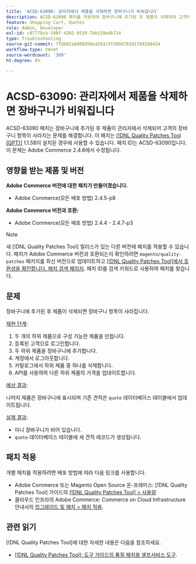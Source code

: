 ```yaml
---
title: 'ACSD-63090: 관리자에서 제품을 삭제하면 장바구니가 비워집니다'
description: ACSD-63090 패치를 적용하여 장바구니에 추가된 후 제품이 삭제되어 고객의 장바구니 항목이 사라지는 Adobe Commerce 문제를 해결합니다.
feature: Shopping Cart, Quotes
role: Admin, Developer
exl-id: c07778cb-390f-4202-9539-7bb159e4b714
type: Troubleshooting
source-git-commit: 7fdb02a6d89d50ea593c5fd99d78101f89198424
workflow-type: tm+mt
source-wordcount: '369'
ht-degree: 0%

---
```


# ACSD-63090: 관리자에서 제품을 삭제하면 장바구니가 비워집니다

ACSD-63090 패치는 장바구니에 추가된 후 제품이 관리자에서 삭제되어 고객의 장바구니 항목이 사라지는 문제를 해결합니다. 이 패치는 [[!DNL Quality Patches Tool (QPT)]](/help/tools/quality-patches-tool/quality-patches-tool-to-self-serve-quality-patches.md) 1.1.58이 설치된 경우에 사용할 수 있습니다. 패치 ID는 ACSD-63090입니다. 이 문제는 Adobe Commerce 2.4.8에서 수정됩니다.

## 영향을 받는 제품 및 버전

**Adobe Commerce 버전에 대한 패치가 만들어졌습니다.**

* Adobe Commerce(모든 배포 방법) 2.4.5-p8

**Adobe Commerce 버전과 호환:**

* Adobe Commerce(모든 배포 방법) 2.4.4 - 2.4.7-p3

>[!NOTE]
>
>새 [!DNL Quality Patches Tool] 릴리스가 있는 다른 버전에 패치를 적용할 수 있습니다. 패치가 Adobe Commerce 버전과 호환되는지 확인하려면 `magento/quality-patches` 패키지를 최신 버전으로 업데이트하고 [[!DNL Quality Patches Tool]에서 호환성을 확인합니다. 패치 검색 페이지](https://experienceleague.adobe.com/tools/commerce-quality-patches/index.html?lang=ko). 패치 ID를 검색 키워드로 사용하여 패치를 찾습니다.

## 문제

장바구니에 추가된 후 제품이 삭제되면 장바구니 항목이 사라집니다.

<u>재현 단계</u>:

1. 두 개의 하위 제품으로 구성 가능한 제품을 만듭니다.
1. 등록된 고객으로 로그인합니다.
1. 두 하위 제품을 장바구니에 추가합니다.
1. 계정에서 로그아웃합니다.
1. 카탈로그에서 하위 제품 중 하나를 삭제합니다.
1. API를 사용하여 다른 하위 제품의 가격을 업데이트합니다.

<u>예상 결과</u>:

나머지 제품은 장바구니에 표시되며 기존 견적은 `quote` 데이터베이스 테이블에서 업데이트됩니다.

<u>실제 결과</u>:

* 미니 장바구니가 비어 있습니다.
* `quote` 데이터베이스 테이블에 새 견적 레코드가 생성됩니다.

## 패치 적용

개별 패치를 적용하려면 배포 방법에 따라 다음 링크를 사용합니다.

* Adobe Commerce 또는 Magento Open Source 온-프레미스: [!DNL Quality Patches Tool] 가이드의 [[!DNL Quality Patches Tool] > 사용량](/help/tools/quality-patches-tool/usage.md)
* 클라우드 인프라의 Adobe Commerce: Commerce on Cloud Infrastructure 안내서의 [업그레이드 및 패치 > 패치 적용](https://experienceleague.adobe.com/docs/commerce-cloud-service/user-guide/develop/upgrade/apply-patches.html?lang=ko).

## 관련 읽기

[!DNL Quality Patches Tool]에 대한 자세한 내용은 다음을 참조하세요.

* [[!DNL Quality Patches Tool]: 도구 가이드의 품질 패치용 셀프서비스 도구](/help/tools/quality-patches-tool/quality-patches-tool-to-self-serve-quality-patches.md).
